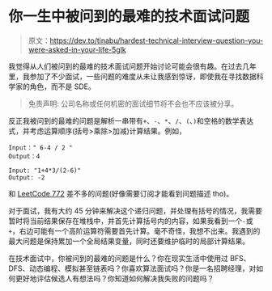 # 你一生中被问到的最难的技术面试问题

> 原文：<https://dev.to/tinabu/hardest-technical-interview-question-you-were-asked-in-your-life-5glk>

我觉得从人们被问到的最难的技术面试问题开始讨论可能会很有趣。在过去几年里，我参加了不少面试，一些问题的难度从未让我感到惊讶，即使我在寻找数据科学家的角色，而不是 SDE。

> 免责声明:
> 公司名称或任何机密的面试细节将不会也不应该被分享。

反正我被问到的最难的问题是解析一串带有`+`、`-`、`*`、`/`、`(`、`)`和空格的数学表达式，并考虑运算顺序(括号>乘除>加减)计算结果。例如，

```
Input：" 6-4 / 2 "
Output：4 
```

```
Input: "1+4*3/(2-6)"
Output: -2 
```

和 [LeetCode 772](https://leetcode.com/problems/basic-calculator-iii) 差不多的问题(好像需要订阅才能看到问题描述 tho)。

对于面试，我有大约 45 分钟来解决这个递归问题，并处理有括号的情况，我需要暂时将当前结果保存在堆栈中，并首先计算括号内的内容，如果我看到一个`-`或`+`，右边可能有一个高阶运算符需要首先计算。毫不奇怪，我想不出来。我遇到的最大问题是保持累加一个全局结果变量，同时还要维护临时的局部计算结果。

在技术面试中，你被问到的最难的问题是什么？你在现实生活中使用过 BFS、DFS、动态编程、模拟甚至链表吗？你喜欢算法面试吗？你是一名招聘经理，对如何更好地评估候选人有想法吗？你知道如何解决我失败的问题吗？